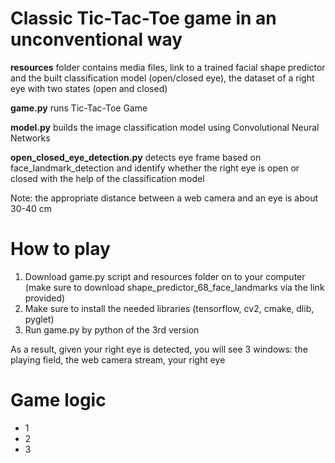 # Сlassic Tic-Tac-Toe game in an unconventional way


**resources** folder contains media files, link to a trained facial shape predictor and the built classification model (open/closed eye), the dataset of a right eye with two states (open and closed)

**game.py** runs Tic-Tac-Toe Game

**model.py** builds the image classification model using Convolutional Neural Networks

**open_closed_eye_detection.py** detects eye frame based on face_landmark_detection and identify whether the right eye is open or closed with the help of the classification model

Note: the appropriate distance between a web camera and an eye is about 30-40 cm

# How to play

1. Download game.py script and resources folder on to your computer (make sure to download shape_predictor_68_face_landmarks via the link provided)
1. Make sure to install the needed libraries (tensorflow, cv2, cmake, dlib, pyglet)
1. Run game.py by python of the 3rd version

As a result, given your right eye is detected, you will see 3 windows: the playing field, the web camera stream, your right eye

# Game logic

* 1
* 2
* 3
